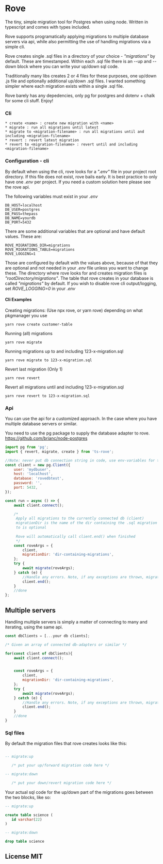 # Rove

The tiny, simple migration tool for Postgres when using node.
Written in typescript and comes with types included.

Rove supports programatically applying migrations to multiple
database servers via api, while also permitting the use of handling
migrations via a simple cli.

Rove creates single .sql files in a directory of your choice - _"migrations"_ by
default. These are timestamped. Within each .sql file there is an --up and --down
block where you can write your up/down sql code.

Traditionally many libs creates 2 or 4 files for these purposes, one up/down .js file
and optionally additional up/down .sql files. I wanted something simpler where
each migration exists within a single .sql file.

Rove barely has any depedencies, only pg for postgres and dotenv + chalk for some cli
stuff. Enjoy!

### Cli

```
* create <name> : create new migration with <name>
* migrate : run all migrations until latest
* migrate to <migration-filename> : run all migrations until and including <migration-filename>
* revert : revert latest migration
* revert to <migration-filename> : revert until and including <migration-filename>
```

### Configuration - cli

By default when using the cli, rove looks for a _".env"_ file in your project root directory.
If this file does not exist, rove bails early. It is best practice to only have one _.env_ per
project. If you need a custom solution here please see the rove api.

The following variables must exist in your _.env_

```
DB_HOST=localhost
DB_USER=postgres
DB_PASS=thepass
DB_NAME=yourdb
DB_PORT=5432
```

There are some additional variables that are optional and have default values. These are:

```
ROVE_MIGRATIONS_DIR=migrations
ROVE_MIGRATIONS_TABLE=migrations
ROVE_LOGGING=1
```

Those are configured by default with the values above, because of that they are optional and not
needed in your _.env_ file unless you want to change these. The directory where rove looks for and creates
migration files is _"rootDirectory/migrations"_. The table that rove creates in your database is called
_"migrations"_ by default. If you wish to disable rove cli output/logging, set _ROVE_LOGGING=0_ in your _.env_

#### Cli Examples

Creating migrations: (Use npx rove, or yarn rove) depending on what pkgmanager you use

```
yarn rove create customer-table
```

Running (all) migrations

```
yarn rove migrate
```

Running migrations up to and including 123-x-migration.sql

```
yarn rove migrate to 123-x-migration.sql
```

Revert last migration (Only 1)

```
yarn rove revert
```

Revert all migrations until and including 123-x-migration.sql

```
yarn rove revert to 123-x-migration.sql
```

### Api

You can use the api for a customized approach. In the case where you have multiple
database servers or similar.

You need to use the pg package to supply the database adapter to rove.
https://github.com/brianc/node-postgres

```js
import pg from 'pg';
import { revert, migrate, create } from 'ts-rove';

//Note: never put db connection string in code, use env-variables for this.
const client = new pg.Client({
	user: 'mydbuser',
	host: 'localhost',
	database: 'rovedbtest',
	password: '',
	port: 5432,
});

const run = async () => {
	await client.connect();

	/* 
     Apply all migrations to the currently connected db (client)
     migrationDir is the name of the dir containing the .sql migration files
     to is optional
     
     Rove will automatically call client.end() when finished
     */
	const roveArgs = {
		client,
		migrationDir: 'dir-containing-migrations',
	};
	try {
		await migrate(roveArgs);
	} catch (e) {
		//Handle any errors. Note, if any exceptions are thrown, migrations are not commited.
		client.end();
	}
	//done
};
```

## Multiple servers

Handling multiple servers is simply a matter of connecting to many and iterating, using the same api.

```js
const dbClients = [...your db clients];

/* Given an array of connected db-adapters or similar */

for(const client of dbClients){
	await client.connect();


	const roveArgs = {
		client,
		migrationDir: 'dir-containing-migrations',
	};
	try {
		await migrate(roveArgs);
	} catch (e) {
		//Handle any errors. Note, if any exceptions are thrown, migrations are not commited.
		client.end();
	}
	//done
}
```

### Sql files

By default the migration files that rove creates looks like this:

```sql

-- migrate:up

   /* put your up/forward migration code here */

-- migrate:down

   /* put your down/revert migration code here */
```

Your actual sql code for the up/down part of the migrations goes between
the two blocks, like so:

```sql
-- migrate:up

create table science (
   id varchar(22)
)

-- migrate:down

drop table science
```

## License MIT
